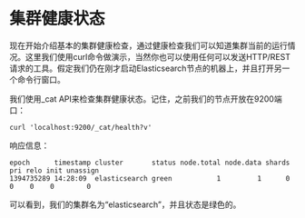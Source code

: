 # 集群健康状态

现在开始介绍基本的集群健康检查，通过健康检查我们可以知道集群当前的运行情况。这里我们使用curl命令做演示，当然你也可以使用任何可以发送HTTP\/REST请求的工具。假定我们仍在刚才启动Elasticsearch节点的机器上，并且打开另一个命令行窗口。

我们使用\_cat API来检查集群健康状态。记住，之前我们的节点开放在9200端口：

```
curl 'localhost:9200/_cat/health?v'
```

响应信息：

```
epoch      timestamp cluster       status node.total node.data shards pri relo init unassign
1394735289 14:28:09  elasticsearch green           1         1      0   0    0    0        0
```

可以看到，我们的集群名为“elasticsearch”，并且状态是绿色的。



